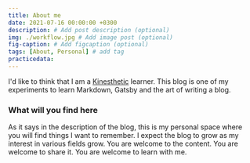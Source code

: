 ```yaml
---
title: About me
date: 2021-07-16 00:00:00 +0300
description: # Add post description (optional)
img: ./workflow.jpg # Add image post (optional)
fig-caption: # Add figcaption (optional)
tags: [About, Personal] # add tag
practicedata: 
---
```


I'd like to think that I am a [Kinesthetic](https://blog.advancementcourses.com/articles/4-types-of-learners-in-education/) learner. This blog is one of my experiments to learn Markdown, Gatsby and the art of writing a blog. 

### What will you find here

As it says in the description of the blog, this is my personal space where you will find things I want to remember. I expect the blog to grow as my interest in various fields grow. You are welcome to the content. You are welcome to share it. You are welcome to learn with me. 
